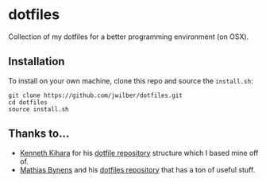 # dotfiles

Collection of my dotfiles for a better programming environment (on OSX).

## Installation
To install on your own machine, clone this repo and source the `install.sh`:

```
git clone https://github.com/jwilber/dotfiles.git
cd dotfiles
source install.sh
```

## Thanks to...
* [Kenneth Kihara](http://kenkihara.com/about.html) for his [dotfile repository](https://github.com/kkihara/dotfiles) structure which I based mine off of.
* [Mathias Bynens](https://github.com/alrra) and his [dotfiles repository](https://github.com/mathiasbynens/dotfiles) that has a ton of useful stuff.
